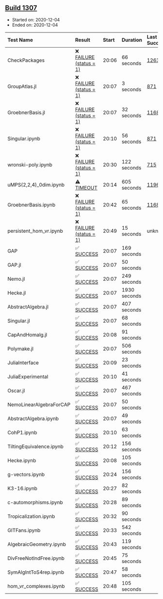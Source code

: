 ## [Build 1307](https://oscarci.mathematik.uni-kl.de/job/oscar-stable/1307/)

* Started on: 2020-12-04
* Ended on: 2020-12-04

| Test Name    | Result | Start | Duration | Last Success | First Failure |
|:-------------|:-------|:------|:---------|:-------------|:--------------|
| CheckPackages | ❌ [FAILURE (status = 1)](https://oscarci.mathematik.uni-kl.de/job/oscar-stable/1307/artifact/logs/build-1307/CheckPackages.log) | 20:06 | 66 seconds | [1263](https://oscarci.mathematik.uni-kl.de/job/oscar-stable/1263/) | [1264](https://oscarci.mathematik.uni-kl.de/job/oscar-stable/1264/) |
| GroupAtlas.jl | ❌ [FAILURE (status = 1)](https://oscarci.mathematik.uni-kl.de/job/oscar-stable/1307/artifact/logs/build-1307/GroupAtlas.jl.log) | 20:07 | 3 seconds | [871](https://oscarci.mathematik.uni-kl.de/job/oscar-stable/871/) | [872](https://oscarci.mathematik.uni-kl.de/job/oscar-stable/872/) |
| GroebnerBasis.jl | ❌ [FAILURE (status = 1)](https://oscarci.mathematik.uni-kl.de/job/oscar-stable/1307/artifact/logs/build-1307/GroebnerBasis.jl.log) | 20:07 | 32 seconds | [1168](https://oscarci.mathematik.uni-kl.de/job/oscar-stable/1168/) | [1169](https://oscarci.mathematik.uni-kl.de/job/oscar-stable/1169/) |
| Singular.ipynb | ❌ [FAILURE (status = 1)](https://oscarci.mathematik.uni-kl.de/job/oscar-stable/1307/artifact/logs/build-1307/Singular.ipynb.log) | 20:10 | 56 seconds | [871](https://oscarci.mathematik.uni-kl.de/job/oscar-stable/871/) | [872](https://oscarci.mathematik.uni-kl.de/job/oscar-stable/872/) |
| wronski-poly.ipynb | ❌ [FAILURE (status = 1)](https://oscarci.mathematik.uni-kl.de/job/oscar-stable/1307/artifact/logs/build-1307/wronski-poly.ipynb.log) | 20:30 | 122 seconds | [715](https://oscarci.mathematik.uni-kl.de/job/oscar-stable/715/) | [716](https://oscarci.mathematik.uni-kl.de/job/oscar-stable/716/) |
| uMPS(2,2,4)_0dim.ipynb | ⚠ [TIMEOUT](https://oscarci.mathematik.uni-kl.de/job/oscar-stable/1307/artifact/logs/build-1307/uMPS-2-2-4-_0dim.ipynb.log) | 20:14 | 605 seconds | [1196](https://oscarci.mathematik.uni-kl.de/job/oscar-stable/1196/) | [1197](https://oscarci.mathematik.uni-kl.de/job/oscar-stable/1197/) |
| GroebnerBasis.ipynb | ❌ [FAILURE (status = 1)](https://oscarci.mathematik.uni-kl.de/job/oscar-stable/1307/artifact/logs/build-1307/GroebnerBasis.ipynb.log) | 20:42 | 65 seconds | [1168](https://oscarci.mathematik.uni-kl.de/job/oscar-stable/1168/) | [1169](https://oscarci.mathematik.uni-kl.de/job/oscar-stable/1169/) |
| persistent_hom_vr.ipynb | ❌ [FAILURE (status = 1)](https://oscarci.mathematik.uni-kl.de/job/oscar-stable/1307/artifact/logs/build-1307/persistent_hom_vr.ipynb.log) | 20:49 | 15 seconds | unknown | unknown |
| GAP | ✅ [SUCCESS](https://oscarci.mathematik.uni-kl.de/job/oscar-stable/1307/artifact/logs/build-1307/GAP.log) | 20:07 | 169 seconds |  |  |
| GAP.jl | ✅ [SUCCESS](https://oscarci.mathematik.uni-kl.de/job/oscar-stable/1307/artifact/logs/build-1307/GAP.jl.log) | 20:07 | 50 seconds |  |  |
| Nemo.jl | ✅ [SUCCESS](https://oscarci.mathematik.uni-kl.de/job/oscar-stable/1307/artifact/logs/build-1307/Nemo.jl.log) | 20:07 | 249 seconds |  |  |
| Hecke.jl | ✅ [SUCCESS](https://oscarci.mathematik.uni-kl.de/job/oscar-stable/1307/artifact/logs/build-1307/Hecke.jl.log) | 20:07 | 1930 seconds |  |  |
| AbstractAlgebra.jl | ✅ [SUCCESS](https://oscarci.mathematik.uni-kl.de/job/oscar-stable/1307/artifact/logs/build-1307/AbstractAlgebra.jl.log) | 20:07 | 407 seconds |  |  |
| Singular.jl | ✅ [SUCCESS](https://oscarci.mathematik.uni-kl.de/job/oscar-stable/1307/artifact/logs/build-1307/Singular.jl.log) | 20:07 | 68 seconds |  |  |
| CapAndHomalg.jl | ✅ [SUCCESS](https://oscarci.mathematik.uni-kl.de/job/oscar-stable/1307/artifact/logs/build-1307/CapAndHomalg.jl.log) | 20:08 | 91 seconds |  |  |
| Polymake.jl | ✅ [SUCCESS](https://oscarci.mathematik.uni-kl.de/job/oscar-stable/1307/artifact/logs/build-1307/Polymake.jl.log) | 20:07 | 506 seconds |  |  |
| JuliaInterface | ✅ [SUCCESS](https://oscarci.mathematik.uni-kl.de/job/oscar-stable/1307/artifact/logs/build-1307/JuliaInterface.log) | 20:09 | 23 seconds |  |  |
| JuliaExperimental | ✅ [SUCCESS](https://oscarci.mathematik.uni-kl.de/job/oscar-stable/1307/artifact/logs/build-1307/JuliaExperimental.log) | 20:10 | 41 seconds |  |  |
| Oscar.jl | ✅ [SUCCESS](https://oscarci.mathematik.uni-kl.de/job/oscar-stable/1307/artifact/logs/build-1307/Oscar.jl.log) | 20:07 | 467 seconds |  |  |
| NemoLinearAlgebraForCAP | ✅ [SUCCESS](https://oscarci.mathematik.uni-kl.de/job/oscar-stable/1307/artifact/logs/build-1307/NemoLinearAlgebraForCAP.log) | 20:07 | 50 seconds |  |  |
| AbstractAlgebra.ipynb | ✅ [SUCCESS](https://oscarci.mathematik.uni-kl.de/job/oscar-stable/1307/artifact/logs/build-1307/AbstractAlgebra.ipynb.log) | 20:07 | 49 seconds |  |  |
| CohP1.ipynb | ✅ [SUCCESS](https://oscarci.mathematik.uni-kl.de/job/oscar-stable/1307/artifact/logs/build-1307/CohP1.ipynb.log) | 20:10 | 63 seconds |  |  |
| TiltingEquivalence.ipynb | ✅ [SUCCESS](https://oscarci.mathematik.uni-kl.de/job/oscar-stable/1307/artifact/logs/build-1307/TiltingEquivalence.ipynb.log) | 20:12 | 156 seconds |  |  |
| Hecke.ipynb | ✅ [SUCCESS](https://oscarci.mathematik.uni-kl.de/job/oscar-stable/1307/artifact/logs/build-1307/Hecke.ipynb.log) | 20:08 | 105 seconds |  |  |
| g-vectors.ipynb | ✅ [SUCCESS](https://oscarci.mathematik.uni-kl.de/job/oscar-stable/1307/artifact/logs/build-1307/g-vectors.ipynb.log) | 20:24 | 156 seconds |  |  |
| K3-16.ipynb | ✅ [SUCCESS](https://oscarci.mathematik.uni-kl.de/job/oscar-stable/1307/artifact/logs/build-1307/K3-16.ipynb.log) | 20:27 | 82 seconds |  |  |
| c-automorphisms.ipynb | ✅ [SUCCESS](https://oscarci.mathematik.uni-kl.de/job/oscar-stable/1307/artifact/logs/build-1307/c-automorphisms.ipynb.log) | 20:28 | 89 seconds |  |  |
| Tropicalization.ipynb | ✅ [SUCCESS](https://oscarci.mathematik.uni-kl.de/job/oscar-stable/1307/artifact/logs/build-1307/Tropicalization.ipynb.log) | 20:32 | 90 seconds |  |  |
| GITFans.ipynb | ✅ [SUCCESS](https://oscarci.mathematik.uni-kl.de/job/oscar-stable/1307/artifact/logs/build-1307/GITFans.ipynb.log) | 20:33 | 542 seconds |  |  |
| AlgebraicGeometry.ipynb | ✅ [SUCCESS](https://oscarci.mathematik.uni-kl.de/job/oscar-stable/1307/artifact/logs/build-1307/AlgebraicGeometry.ipynb.log) | 20:43 | 119 seconds |  |  |
| DivFreeNotIndFree.ipynb | ✅ [SUCCESS](https://oscarci.mathematik.uni-kl.de/job/oscar-stable/1307/artifact/logs/build-1307/DivFreeNotIndFree.ipynb.log) | 20:45 | 75 seconds |  |  |
| SymAlgIntToS4rep.ipynb | ✅ [SUCCESS](https://oscarci.mathematik.uni-kl.de/job/oscar-stable/1307/artifact/logs/build-1307/SymAlgIntToS4rep.ipynb.log) | 20:47 | 58 seconds |  |  |
| hom_vr_complexes.ipynb | ✅ [SUCCESS](https://oscarci.mathematik.uni-kl.de/job/oscar-stable/1307/artifact/logs/build-1307/hom_vr_complexes.ipynb.log) | 20:48 | 105 seconds |  |  |
